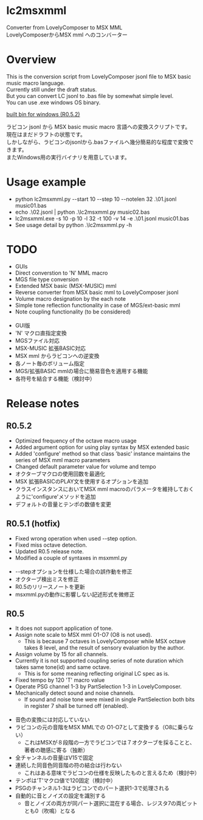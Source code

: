 # lc2msxmml
Converter from LovelyComposer to MSX MML  
LovelyComposerからMSX mml へのコンバーター

# Overview
This is the conversion script from LovelyComposer jsonl file to MSX basic music macro language.  
Currently still under the draft status.  
But you can convert LC jsonl to .bas file by somewhat simple level.  
You can use .exe windows OS binary.
  
[built bin for windows (R0.5.2)](https://drive.google.com/file/d/1zox4-CWEIF4brYUqrazgz3kA8auTVskB/view?usp=sharing "lc2msxmml")
  
ラビコン jsonl から MSX basic music macro 言語への変換スクリプトです。  
現在はまだドラフトの状態です。  
しかしながら、ラビコンのjsonlから.basファイルへ幾分簡易的な程度で変換できます。  
またWindows用の実行バイナリを用意しています。

# Usage example
- python lc2msxmml.py --start 10 --step 10 --notelen 32 .\01.jsonl music01.bas
- echo .\02.jsonl | python .\lc2msxmml.py music02.bas
- lc2msxmml.exe -s 10 -p 10 -l 32 -t 100 -v 14 -e .\01.jsonl music01.bas
- See usage detail by python .\lc2msxmml.py -h

# TODO
- GUIs
- Direct converstion to 'N' MML macro
- MGS file type conversion
- Extended MSX basic (MSX-MUSIC) mml
- Reverse converter from MSX basic mml to LovelyComposer jsonl
- Volume macro designation by the each note
- Simple tone reflection functionality in case of MGS/ext-basic mml
- Note coupling functionality (to be considered)  
  <BR>
- GUI版
- 'N' マクロ直指定変換
- MGSファイル対応
- MSX-MUSIC 拡張BASIC対応
- MSX mml からラビコンへの逆変換
- 各ノート毎のボリューム指定
- MGS/拡張BASIC mmlの場合に簡易音色を適用する機能
- 各符号を結合する機能（検討中）

# Release notes
## R0.5.2
- Optimized frequency of the octave macro usage
- Added argument option for using play syntax by MSX extended basic
- Added 'configure' method so that class 'basic' instance maintains the series of MSX mml macro parameters  
- Changed default parameter value for volume and tempo
  <BR>
- オクターブマクロの使用回数を最適化
- MSX 拡張BASICのPLAY文を使用するオプションを追加
- クラスインスタンスにおいてMSX mml macroのパラメータを維持しておくように'configure'メソッドを追加
- デフォルトの音量とテンポの数値を変更

## R0.5.1 (hotfix)
- Fixed wrong operation when used --step option.
- Fixed miss octave detection.
- Updated R0.5 release note.
- Modified a couple of syntaxes in msxmml.py  
  <BR>
- --stepオプションを仕様した場合の誤作動を修正
- オクターブ検出ミスを修正
- R0.5のリリースノートを更新
- msxmml.pyの動作に影響しない記述形式を微修正
  
## R0.5
- It does not support application of tone.
- Assign note scale to MSX mml O1-O7 (O8 is not used).
  - This is because 7 octaves in LovelyComposer while MSX octave takes 8 level, and the result of sensory evaluation by the author.
- Assign volume by 15 for all channels.
- Currently it is not supported coupling series of note duration which takes same tone(id) and same octave.
  - This is for some meaning reflecting original LC spec as is.
- Fixed tempo by 120 'T' macro value
- Operate PSG channel 1-3 by PartSelection 1-3 in LovelyComposer.
- Mechanically detect sound and noise channels.
  - If sound and noise tone were mixed in single PartSelection both bits in register 7 shall be turned off (enabled).  
  <BR>
- 音色の変換には対応していない
- ラビコンの元の音階をMSX MMLでの O1-O7として変換する（O8に乗らない）
  - これはMSXが８段階の一方でラビコンでは７オクターブを採ることと、著者の聴感に寄る（独断）
- 全チャンネルの音量はV15で固定
- 連続した同音色同音階の符の結合は行わない
  - これはある意味でラビコンの仕様を反映したものと言えるため（検討中）
- テンポは'T'マクロ値で120固定（検討中）
- PSGのチャンネル1-3はラビコンでのパート選択1-3で処理される
- 自動的に音とノイズの設定を識別する
  - 音とノイズの両方が同パート選択に混在する場合、レジスタ7の両ビットとも0（吹鳴）となる
